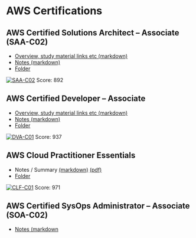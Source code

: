 # AWS Certifications

## AWS Certified Solutions Architect – Associate (SAA-C02)

* [Overview, study material links etc (markdown)](solutions_architect/solutions_architect.md)
* [Notes (markdown)](solutions_architect/aws_certified_solutions_architect.md)
* [Folder](solutions_architect)

[![SAA-C02](https://images.credly.com/size/100x100/images/4bc21d8b-4afe-4fbd-9a90-a9de8bf7b240/AWS-SolArchitect-Associate-2020.png)](https://www.credly.com/badges/60f7f158-f792-4bde-ba87-736bb49d68b5)
Score: 892

## AWS Certified Developer – Associate

* [Overview, study material links etc (markdown)](developer_associate/developer.md)
* [Notes (markdown)](developer_associate/aws_certified_developer.md)
* [Folder](developer_associate)

[![DVA-C01](https://images.credly.com/size/100x100/images/598f6ac6-2dbd-4394-8ae4-943b2f4c43ea/AWS-Developer-Associate-2020.png)](https://www.credly.com/badges/8e54c67a-1106-47d0-a545-3d6c4393a69e)
Score: 937

## AWS Cloud Practitioner Essentials

* Notes / Summary [(markdown)](cloud_practitioner/aws_certified_cloud_practitioner.md) [(pdf)](cloud_practitioner/aws_certified_cloud_practitioner.pdf)
* [Folder](cloud_practitioner)

[![CLF-C01](https://images.credly.com/size/100x100/images/68468004-5a85-4f3b-bc58-590773979486/AWS-CloudPractitioner-2020.png)](https://www.credly.com/badges/4374ef91-d724-4b69-a184-c4f8aba6ade1)
Score: 971

## AWS Certified SysOps Administrator – Associate (SOA-C02)

* [Notes (markdown](sysops_administrator/sysops_administrator.md)
